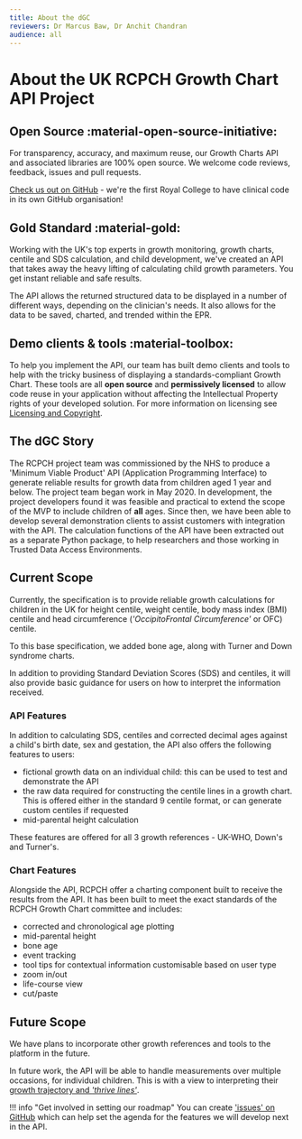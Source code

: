 ```yaml
---
title: About the dGC
reviewers: Dr Marcus Baw, Dr Anchit Chandran
audience: all
---
```


# About the UK RCPCH Growth Chart API Project

## Open Source :material-open-source-initiative:

For transparency, accuracy, and maximum reuse, our Growth Charts API and associated libraries are 100% open source. We welcome code reviews, feedback, issues and pull requests.

[Check us out on GitHub](https://github.com/rcpch) - we're the first Royal College to have clinical code in its own GitHub organisation!

## Gold Standard :material-gold:

Working with the UK's top experts in growth monitoring, growth charts, centile and SDS calculation, and child development, we've created an API that takes away the heavy lifting of calculating child growth parameters. You get instant reliable and safe results.

The API allows the returned structured data to be displayed in a number of different ways, depending on the clinician's needs. It also allows for the data to be saved, charted, and trended within the EPR.

## Demo clients & tools :material-toolbox:

To help you implement the API, our team has built demo clients and tools to help with the tricky business of displaying a standards-compliant Growth Chart. These tools are all **open source** and **permissively licensed** to allow code reuse in your application without affecting the Intellectual Property rights of your developed solution. For more information on licensing see [Licensing and Copyright](../legal/licensing-copyright.md).

## The dGC Story

The RCPCH project team was commissioned by the NHS to produce a 'Minimum Viable Product' API (Application Programming Interface) to generate reliable results for growth data from children aged 1 year and below. The project team began work in May 2020. In development, the project developers found it was feasible and practical to extend the scope of the MVP to include children of **all** ages. Since then, we have been able to develop several demonstration clients to assist customers with integration with the API. The calculation functions of the API have been extracted out as a separate Python package, to help researchers and those working in Trusted Data Access Environments.

## Current Scope

Currently, the specification is to provide reliable growth calculations for children in the UK for height centile, weight centile, body mass index (BMI) centile and head circumference (*'OccipitoFrontal Circumference'* or OFC) centile.

To this base specification, we added bone age, along with Turner and Down syndrome charts.

In addition to providing Standard Deviation Scores (SDS) and centiles, it will also provide basic guidance for users on how to interpret the information received.

### API Features

In addition to calculating SDS, centiles and corrected decimal ages against a child's birth date, sex and gestation, the API also offers the following features to users:

- fictional growth data on an individual child: this can be used to test and demonstrate the API
- the raw data required for constructing the centile lines in a growth chart. This is offered either in the standard 9 centile format, or can generate custom centiles if requested
- mid-parental height calculation

These features are offered for all 3 growth references - UK-WHO, Down's and Turner's.

### Chart Features

Alongside the API, RCPCH offer a charting component built to receive the results from the API. It has been built to meet the exact standards of the RCPCH Growth Chart committee and includes:

- corrected and chronological age plotting
- mid-parental height
- bone age
- event tracking
- tool tips for contextual information customisable based on user type
- zoom in/out
- life-course view
- cut/paste

## Future Scope

We have plans to incorporate other growth references and tools to the platform in the future.

In future work, the API will be able to handle measurements over multiple occasions, for individual children. This is with a view to interpreting their [growth trajectory and *'thrive lines'*](../developer/rcpchgrowth.md#other-functions).

!!! info "Get involved in setting our roadmap"
    You can create ['issues' on GitHub](https://github.com/rcpch/digital-growth-charts-server/issues) which can help set the agenda for the features we will develop next in the API.

